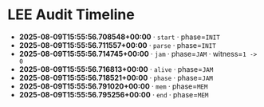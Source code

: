 # LEE Audit Timeline

- **2025-08-09T15:55:56.708548+00:00** · `start` · phase=`INIT`
- **2025-08-09T15:55:56.711557+00:00** · `parse` · phase=`INIT`
- **2025-08-09T15:55:56.714745+00:00** · `jam` · phase=`JAM` · witness=`1 -> 0`
- **2025-08-09T15:55:56.716813+00:00** · `alive` · phase=`JAM`
- **2025-08-09T15:55:56.718521+00:00** · `phase` · phase=`JAM`
- **2025-08-09T15:55:56.791020+00:00** · `mem` · phase=`MEM`
- **2025-08-09T15:55:56.795256+00:00** · `end` · phase=`MEM`